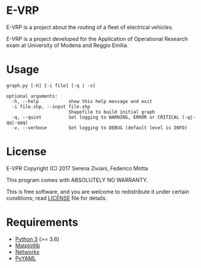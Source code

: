 # E-VRP
E-VRP is a project about the routing of a fleet of electrical vehicles.

E-VRP is a project developed for the Application of Operational Research exam
at University of Modena and Reggio Emilia.

# Usage
```
graph.py [-h] [-i file] [-q | -v]

optional arguments:
  -h, --help           show this help message and exit
  -i file.shp, --input file.shp
                       Shapefile to build initial graph
  -q, --quiet          Set logging to WARNING, ERROR or CRITICAL (-q|-qq|-qqq)
  -v, --verbose        Set logging to DEBUG (default level is INFO)
```
# License

E-VPR Copyright (C) 2017 Serena Ziviani, Federico Motta

This program comes with ABSOLUTELY NO WARRANTY.

This is free software, and you are welcome to redistribute it under certain
conditions; read [LICENSE](https://github.com/sere/E-VRP/blob/master/LICENSE)
file for details.

# Requirements
* [Python 3](https://www.python.org) (>= 3.6)
* [Matplotlib](https://matplotlib.org)
* [Networkx](https://networkx.github.io)
* [PyYAML](http://pyyaml.org/wiki/PyYAML)
